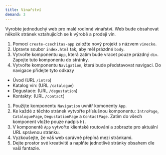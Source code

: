 ```yaml
---
title: Vinařství
demand: 3
---
```


Vyrobte jednoduchý web pro malé rodinné vinařství. Web bude obsahovat několik stránek vztahujících se k výrobě a prodeji vín.

1. Pomocí `create-czechitas-app` založte nový projekt s názvem `vinecko`.
1. Upravte soubor `index.html` tak, aby měl prázdné `body`.
1. Vytvořte komponentu `App`, která zatím bude vracet pouze prázdný `div`. Zapojte tuto komponentu do stránky.
1. Vytvořte komponentu `Navigation`, která bude představovat navigaci. Do navigace přidejte tyto odkazy
  - Úvod (URL `/intro`)
  - Katalog vín: (URL `/catalogue`)
  - Degustace: (URL `/degustation`)
  - Kontakty: (URL `/contact`)
1. Použijte komponentu `Navigation` uvnitř komonenty `App`.
1. Ke každé z těchto stránek vytvořte příslušnou komponentu: `IntroPage`, `CataloguePage`, `DegustationPage` a `ContactPage`. Zatím do všech komponent vložte pouze nadpis `h1`.
1. V komponentě `App` vytvořte klientské routování a zobrazte pro aktuální URL správnou stránku.
1. Vyzkoušejte, že váš web správně přepíná mezi stránkami.
1. Dejte prostor své kreativitě a naplňte jednotlivé stránky obsahem dle vaší fantazie.
